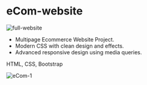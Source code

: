 # eCom-website

![full-website](https://user-images.githubusercontent.com/98217204/151530577-04d60790-92ae-4668-ad78-add4ed3a6afe.jpg)

- Multipage Ecommerce Website Project.
- Modern CSS with clean design and effects.
- Advanced responsive design using media queries.

HTML, CSS, Bootstrap



![eCom-1](https://user-images.githubusercontent.com/98217204/150638935-28539ec9-6c4b-45a4-a3be-95652ae6b2d5.png)
